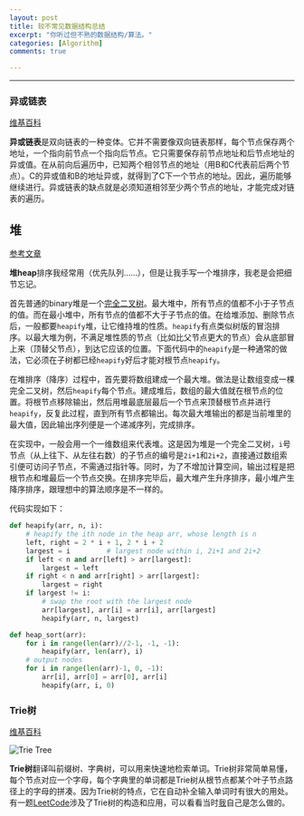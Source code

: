```yaml
---
layout: post
title: 较不常见数据结构总结
excerpt: "你听过但不熟的数据结构/算法。"
categories: [Algorithm]
comments: true

---
```


---

### 异或链表

[维基百科]([https://zh.wikipedia.org/wiki/%E5%BC%82%E6%88%96%E9%93%BE%E8%A1%A8](https://zh.wikipedia.org/wiki/异或链表))

**异或链表**是双向链表的一种变体。它并不需要像双向链表那样，每个节点保存两个地址，一个指向前节点一个指向后节点。它只需要保存前节点地址和后节点地址的异或值。在从前向后遍历中，已知两个相邻节点的地址（用B和C代表前后两个节点）。C的异或值和B的地址异或，就得到了C下一个节点的地址。因此，遍历能够继续进行。异或链表的缺点就是必须知道相邻至少两个节点的地址，才能完成对链表的遍历。



## 堆

[参考文章](<https://www.geeksforgeeks.org/heap-sort/>)

**堆heap**排序我经常用（优先队列……），但是让我手写一个堆排序，我老是会把细节忘记。

首先普通的binary堆是一个[完全二叉树](<https://en.wikipedia.org/wiki/Binary_tree#Types_of_binary_trees>)。最大堆中，所有节点的值都不小于子节点的值。而在最小堆中，所有节点的值都不大于子节点的值。在给堆添加、删除节点后，一般都要`heapify`堆，让它维持堆的性质。`heapify`有点类似树版的冒泡排序。以最大堆为例，不满足堆性质的节点（比如比父节点更大的节点）会从底部冒上来（顶替父节点），到达它应该的位置。下面代码中的`heapify`是一种通常的做法，它必须在子树都已经`heapify`好后才能对根节点`heapify`。

在堆排序（降序）过程中，首先要将数组建成一个最大堆。做法是让数组变成一棵完全二叉树，然后`heapify`每个节点。建成堆后，数组的最大值就在根节点的位置。将根节点移除输出，然后用堆最底层最后一个节点来顶替根节点并进行`heapify`，反复此过程，直到所有节点都输出。每次最大堆输出的都是当前堆里的最大值，因此输出序列便是一个递减序列，完成排序。

在实现中，一般会用一个一维数组来代表堆。这是因为堆是一个完全二叉树，`i`号节点（从上往下、从左往右数）的子节点的编号是`2i+1`和`2i+2`，直接通过数组索引便可访问子节点，不需通过指针等。同时，为了不增加计算空间，输出过程是把根节点和堆最后一个节点交换。在排序完毕后，最大堆产生升序排序，最小堆产生降序排序，跟理想中的算法顺序是不一样的。

代码实现如下：

```python
def heapify(arr, n, i):
    # heapify the ith node in the heap arr, whose length is n
    left, right = 2 * i + 1, 2 * i + 2
    largest = i         # largest node within i, 2i+1 and 2i+2
    if left < n and arr[left] > arr[largest]:
        largest = left
    if right < n and arr[right] > arr[largest]:
        largest = right
    if largest != i:
        # swap the root with the largest node
        arr[largest], arr[i] = arr[i], arr[largest]
        heapify(arr, n, largest)

def heap_sort(arr):
    for i in range(len(arr)//2-1, -1, -1):
        heapify(arr, len(arr), i)
    # output nodes
    for i in range(len(arr)-1, 0, -1):
        arr[i], arr[0] = arr[0], arr[i]
        heapify(arr, i, 0)
```



### Trie树

[维基百科](https://zh.wikipedia.org/wiki/Trie)

![Trie Tree](https://two2er.github.io/img/unusual_algo/trie_tree.png)

**Trie树**翻译叫前缀树、字典树，可以用来快速地检索单词。Trie树非常简单易懂，每个节点对应一个字母，每个字典里的单词都是Trie树从根节点都某个叶子节点路径上的字母的拼凑。因为Trie树的特点，它在自动补全输入单词时有很大的用处。有一题[LeetCode](<https://leetcode.com/problems/stream-of-characters/>)涉及了Trie树的构造和应用，可以看看当时[我](https://leetcode.com/problems/stream-of-characters/discuss/379232/Python-Trie-Tree.-easy-to-understand)自己是怎么做的。



